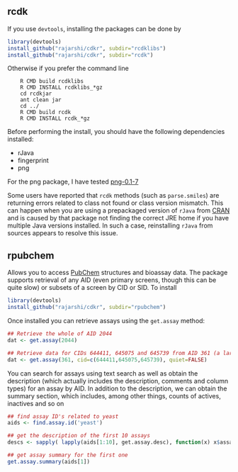 ## rcdk

If you use ```devtools```, installing the packages can be done by
```R
library(devtools)
install_github("rajarshi/cdkr", subdir="rcdklibs")
install_github("rajarshi/cdkr", subdir="rcdk")
```

Otherwise if you prefer the command line
``` 
	R CMD build rcdklibs
	R CMD INSTALL rcdklibs_*gz
	cd rcdkjar
	ant clean jar
	cd ../
	R CMD build rcdk
	R CMD INSTALL rcdk_*gz
```
Before performing the install, you should have the following dependencies installed:

* rJava
* fingerprint
* png

For the png package, I have tested [png-0.1-7](http://www.rforge.net/png/files/)

Some users have reported that `rcdk` methods (such as `parse.smiles`) are returning errors related to class not found or class version mismatch. This can happen when you are using a prepackaged version of `rJava` from [CRAN](https://cran.r-project.org/) and is caused by that package not finding the correct JRE home if you have multiple Java versions installed. In such a case, reinstalling `rJava` from sources appears to resolve this issue.

## rpubchem

Allows you to access [PubChem](https://pubchem.ncbi.nlm.nih.gov/) structures and bioassay data. The package supports retrieval of any AID (even primary screens, though this can be quite slow) or subsets of a screen by CID or SID. To install
```R
library(devtools)
install_github("rajarshi/cdkr", subdir="rpubchem")
```
Once installed you can retrieve assays using the `get.assay` method:
```R
## Retrieve the whole of AID 2044
dat <- get.assay(2044)

## Retrieve data for CIDs 644411, 645075 and 645739 from AID 361 (a large screen with 50K compounds)
dat <- get.assay(361, cid=c(644411,645075,645739), quiet=FALSE)
```
You can search for assays using text search as well as obtain the description (which actually includes the description, comments and column types) for an assay by AID. In addition to the description, we can obtain the summary section, which includes, among other things, counts of actives, inactives and so on
```R
## find assay ID's related to yeast
aids <- find.assay.id('yeast')

## get the description of the first 10 assays
descs <- sapply( lapply(aids[1:10], get.assay.desc), function(x) x$assay.desc )

## get assay summary for the first one
get.assay.summary(aids[1])
```